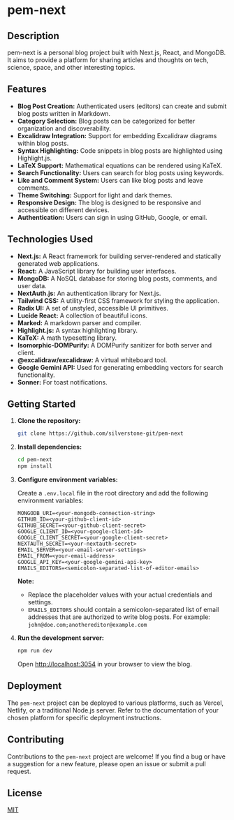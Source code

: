 # pem-next

## Description

pem-next is a personal blog project built with Next.js, React, and MongoDB. It aims to provide a platform for sharing articles and thoughts on tech, science, space, and other interesting topics.

## Features

*   **Blog Post Creation:**  Authenticated users (editors) can create and submit blog posts written in Markdown.
*   **Category Selection:**  Blog posts can be categorized for better organization and discoverability.
*   **Excalidraw Integration:**  Support for embedding Excalidraw diagrams within blog posts.
*   **Syntax Highlighting:** Code snippets in blog posts are highlighted using Highlight.js.
*   **LaTeX Support:** Mathematical equations can be rendered using KaTeX.
*   **Search Functionality:** Users can search for blog posts using keywords.
*   **Like and Comment System:**  Users can like blog posts and leave comments.
*   **Theme Switching:**  Support for light and dark themes.
*   **Responsive Design:**  The blog is designed to be responsive and accessible on different devices.
*   **Authentication:** Users can sign in using GitHub, Google, or email.

## Technologies Used

*   **Next.js:**  A React framework for building server-rendered and statically generated web applications.
*   **React:** A JavaScript library for building user interfaces.
*   **MongoDB:** A NoSQL database for storing blog posts, comments, and user data.
*   **NextAuth.js:**  An authentication library for Next.js.
*   **Tailwind CSS:**  A utility-first CSS framework for styling the application.
*   **Radix UI:**  A set of unstyled, accessible UI primitives.
*   **Lucide React:**  A collection of beautiful icons.
*   **Marked:** A markdown parser and compiler.
*   **Highlight.js:** A syntax highlighting library.
*   **KaTeX:** A math typesetting library.
*   **Isomorphic-DOMPurify:**  A DOMPurify sanitizer for both server and client.
*   **@excalidraw/excalidraw:** A virtual whiteboard tool.
*   **Google Gemini API:** Used for generating embedding vectors for search functionality.
*   **Sonner:** For toast notifications.

## Getting Started

1.  **Clone the repository:**

    ```bash
    git clone https://github.com/silverstone-git/pem-next
    ```

2.  **Install dependencies:**

    ```bash
    cd pem-next
    npm install
    ```

3.  **Configure environment variables:**

    Create a `.env.local` file in the root directory and add the following environment variables:

    ```
    MONGODB_URI=<your-mongodb-connection-string>
    GITHUB_ID=<your-github-client-id>
    GITHUB_SECRET=<your-github-client-secret>
    GOOGLE_CLIENT_ID=<your-google-client-id>
    GOOGLE_CLIENT_SECRET=<your-google-client-secret>
    NEXTAUTH_SECRET=<your-nextauth-secret>
    EMAIL_SERVER=<your-email-server-settings>
    EMAIL_FROM=<your-email-address>
    GOOGLE_API_KEY=<your-google-gemini-api-key>
    EMAILS_EDITORS=<semicolon-separated-list-of-editor-emails>
    ```

    **Note:**
    *   Replace the placeholder values with your actual credentials and settings.
    *   `EMAILS_EDITORS` should contain a semicolon-separated list of email addresses that are authorized to write blog posts. For example: `john@doe.com;anothereditor@example.com`

4.  **Run the development server:**

    ```bash
    npm run dev
    ```

    Open [http://localhost:3054](http://localhost:3054) in your browser to view the blog.

## Deployment

The `pem-next` project can be deployed to various platforms, such as Vercel, Netlify, or a traditional Node.js server. Refer to the documentation of your chosen platform for specific deployment instructions.

## Contributing

Contributions to the `pem-next` project are welcome! If you find a bug or have a suggestion for a new feature, please open an issue or submit a pull request.

## License

[MIT](LICENSE)

